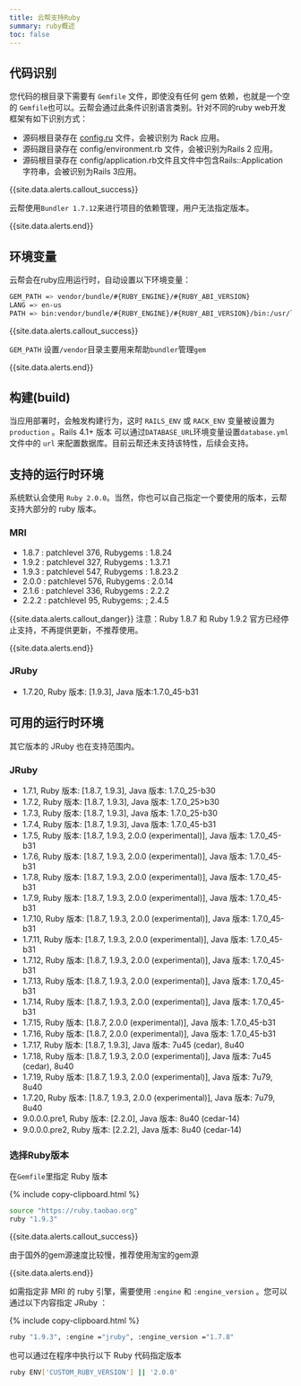 ```yaml
---
title: 云帮支持Ruby
summary: ruby概述
toc: false
---
```

<div id="toc"></div>

## 代码识别

您代码的根目录下需要有 `Gemfile` 文件，即使没有任何 gem 依赖，也就是一个空的 `Gemfile`也可以。云帮会通过此条件识别语言类别。针对不同的ruby web开发框架有如下识别方式：

- 源码根目录存在 [config.ru](http://config.ru/) 文件，会被识别为 Rack 应用。
- 源码跟目录存在 config/environment.rb 文件，会被识别为Rails 2 应用。
- 源码根目录存在 config/application.rb文件且文件中包含Rails::Application 字符串，会被识别为Rails 3应用。

{{site.data.alerts.callout_success}}

云帮使用`Bundler 1.7.12`来进行项目的依赖管理，用户无法指定版本。

{{site.data.alerts.end}}

## 环境变量

云帮会在ruby应用运行时，自动设置以下环境变量：

```bash
GEM_PATH => vendor/bundle/#{RUBY_ENGINE}/#{RUBY_ABI_VERSION}
LANG => en-us
PATH => bin:vendor/bundle/#{RUBY_ENGINE}/#{RUBY_ABI_VERSION}/bin:/usr/local/bin:/usr/bin:/bin
```

{{site.data.alerts.callout_success}}

`GEM_PATH` 设置`/vendor`目录主要用来帮助`bundler`管理`gem`

{{site.data.alerts.end}}

## 构建(build)

当应用部署时，会触发构建行为，这时 `RAILS_ENV` 或 `RACK_ENV` 变量被设置为 `production` 。Rails 4.1+ 版本 可以通过`DATABASE_URL`环境变量设置`database.yml`文件中的 `url` 来配置数据库。目前云帮还未支持该特性，后续会支持。

## 支持的运行时环境

系统默认会使用 `Ruby 2.0.0`。当然，你也可以自己指定一个要使用的版本，云帮支持大部分的 ruby 版本。

### MRI

- 1.8.7 : patchlevel 376, Rubygems : 1.8.24
- 1.9.2 : patchlevel 327, Rubygems : 1.3.7.1
- 1.9.3 : patchlevel 547, Rubygems : 1.8.23.2
- 2.0.0 : patchlevel 576, Rubygems : 2.0.14
- 2.1.6 : patchlevel 336, Rubygems : 2.2.2
- 2.2.2 : patchlevel 95, Rubygems: ; 2.4.5

{{site.data.alerts.callout_danger}}
  注意：Ruby 1.8.7 和 Ruby 1.9.2 官方已经停止支持，不再提供更新，不推荐使用。

{{site.data.alerts.end}}

### JRuby

- 1.7.20, Ruby 版本: [1.9.3], Java 版本:1.7.0_45-b31

## 可用的运行时环境

其它版本的 JRuby 也在支持范围内。

### JRuby

- 1.7.1, Ruby 版本: [1.8.7, 1.9.3], Java 版本: 1.7.0_25-b30
- 1.7.2, Ruby 版本: [1.8.7, 1.9.3], Java 版本: 1.7.0_25>b30
- 1.7.3, Ruby 版本: [1.8.7, 1.9.3], Java 版本: 1.7.0_25-b30
- 1.7.4, Ruby 版本: [1.8.7, 1.9.3], Java 版本: 1.7.0_45-b31
- 1.7.5, Ruby 版本: [1.8.7, 1.9.3, 2.0.0 (experimental)], Java 版本: 1.7.0_45-b31
- 1.7.6, Ruby 版本: [1.8.7, 1.9.3, 2.0.0 (experimental)], Java 版本: 1.7.0_45-b31
- 1.7.8, Ruby 版本: [1.8.7, 1.9.3, 2.0.0 (experimental)], Java 版本: 1.7.0_45-b31
- 1.7.9, Ruby 版本: [1.8.7, 1.9.3, 2.0.0 (experimental)], Java 版本: 1.7.0_45-b31
- 1.7.10, Ruby 版本: [1.8.7, 1.9.3, 2.0.0 (experimental)], Java 版本: 1.7.0_45-b31
- 1.7.11, Ruby 版本: [1.8.7, 1.9.3, 2.0.0 (experimental)], Java 版本: 1.7.0_45-b31
- 1.7.12, Ruby 版本: [1.8.7, 1.9.3, 2.0.0 (experimental)], Java 版本: 1.7.0_45-b31
- 1.7.13, Ruby 版本: [1.8.7, 1.9.3, 2.0.0 (experimental)], Java 版本: 1.7.0_45-b31
- 1.7.14, Ruby 版本: [1.8.7, 1.9.3, 2.0.0 (experimental)], Java 版本: 1.7.0_45-b31
- 1.7.15, Ruby 版本: [1.8.7, 2.0.0 (experimental)], Java 版本: 1.7.0_45-b31
- 1.7.16, Ruby 版本: [1.8.7, 2.0.0 (experimental)], Java 版本: 1.7.0_45-b31
- 1.7.17, Ruby 版本: [1.8.7, 1.9.3], Java 版本: 7u45 (cedar), 8u40
- 1.7.18, Ruby 版本: [1.8.7, 1.9.3, 2.0.0 (experimental)], Java 版本: 7u45 (cedar), 8u40
- 1.7.19, Ruby 版本: [1.8.7, 1.9.3, 2.0.0 (experimental)], Java 版本: 7u79, 8u40
- 1.7.20, Ruby 版本: [1.8.7, 1.9.3, 2.0.0 (experimental)], Java 版本: 7u79, 8u40
- 9.0.0.0.pre1, Ruby 版本: [2.2.0], Java 版本: 8u40 (cedar-14)
- 9.0.0.0.pre2, Ruby 版本: [2.2.2], Java 版本: 8u40 (cedar-14)

### 选择Ruby版本

在`Gemfile`里指定 Ruby 版本

{% include copy-clipboard.html %}

```bash
source "https://ruby.taobao.org" 
ruby "1.9.3"
```

{{site.data.alerts.callout_success}}

由于国外的gem源速度比较慢，推荐使用淘宝的gem源

{{site.data.alerts.end}}

如需指定非 MRI 的 ruby 引擎，需要使用 `:engine` 和 `:engine_version` 。您可以通过以下内容指定 JRuby ：

{% include copy-clipboard.html %}

```bash
ruby "1.9.3", :engine ="jruby", :engine_version ="1.7.8"
```

也可以通过在程序中执行以下 Ruby 代码指定版本

```bash
ruby ENV['CUSTOM_RUBY_VERSION'] || '2.0.0'
```
